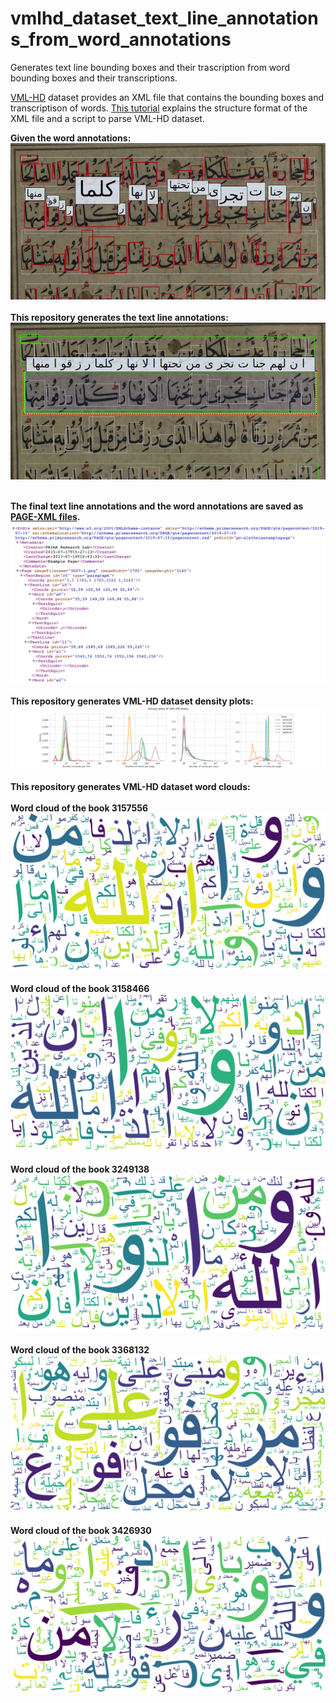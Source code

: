 # vmlhd_dataset_text_line_annotations_from_word_annotations
Generates text line bounding boxes and their trascription from word bounding boxes and their transcriptions.


[VML-HD](http://tc11.cvc.uab.es/datasets/VML-HD_1) dataset provides an XML file that contains the bounding boxes and transcriptison of words. [This tutorial](https://majeek.github.io/tutorials/vmlHD/) explains the structure format of the XML file and a script to parse VML-HD dataset.


**Given the word annotations:**
<br />
![word annotations](/md_images/word_annotations.png?raw=true)
<br />
<br />
**This repository generates the text line annotations:**
<br />
![text line annotations](/md_images/textline_annotations.png?raw=true)
<br />
<br />

**The final text line annotations and the word annotations are saved as [PAGE-XML files](https://github.com/PRImA-Research-Lab/PAGE-XML).**
<br />
![page-xml](/md_images/page-xml.png?raw=true)
<br />
<br />
**This repository generates VML-HD dataset density plots:**
<br />
![density_plots](all_density_horizontal.png?raw=true)
<br />
<br />
**This repository generates VML-HD dataset word clouds:**
<br />
<br />
**Word cloud of the book 3157556**
![density_plots](3157556_wordcloud.png?raw=true)
<br />
<br />
**Word cloud of the book 3158466**
![density_plots](3158466_wordcloud.png?raw=true)
<br />
<br />
**Word cloud of the book 3249138**
![density_plots](3249138_wordcloud.png?raw=true)
<br />
<br />
**Word cloud of the book 3368132**
![density_plots](3368132_wordcloud.png?raw=true)
<br />
<br />
**Word cloud of the book 3426930**
![density_plots](3426930_wordcloud.png?raw=true)
<br />
<br />







